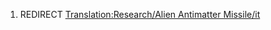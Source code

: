 1.  REDIRECT [Translation:Research/Alien Antimatter
    Missile/it](Translation:Research/Alien_Antimatter_Missile/it "wikilink")